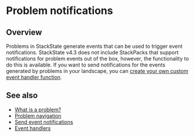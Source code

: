 # Problem notifications

## Overview

Problems in StackState generate events that can be used to trigger event notifications. StackState v4.3 does not include StackPacks that support notifications for problem events out of the box, however, the functionality to do this is available. If you want to send notifications for the events generated by problems in your landscape, you can [create your own custom event handler function](/configure/topology/event-handlers.md#create-a-custom-event-handler-function).

## See also

- [What is a problem?](/use/problems/problems.md)
- [Problem navigation](/use/problems/problem_investigation.md)
- [Send event notifications](/use/health-state-and-event-notifications/send-event-notifications.md)
- [Event handlers](/configure/topology/event-handlers.md)
